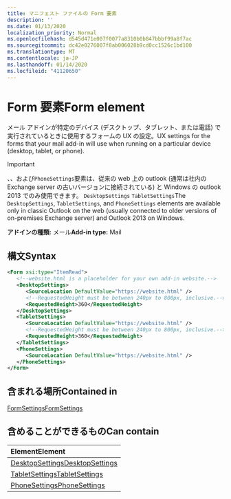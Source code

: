 ```yaml
---
title: マニフェスト ファイルの Form 要素
description: ''
ms.date: 01/13/2020
localization_priority: Normal
ms.openlocfilehash: d545d471e007f0077a8310b0b847bbbf99a8f7ac
ms.sourcegitcommit: dc42e0276007f8ab006028b9cd0cc1526c1bd100
ms.translationtype: MT
ms.contentlocale: ja-JP
ms.lasthandoff: 01/14/2020
ms.locfileid: "41120650"
---
```

# <a name="form-element"></a><span data-ttu-id="cba68-102">Form 要素</span><span class="sxs-lookup"><span data-stu-id="cba68-102">Form element</span></span>

<span data-ttu-id="cba68-103">メール アドインが特定のデバイス (デスクトップ、タブレット、または電話) で実行されているときに使用するフォームの UX の設定。</span><span class="sxs-lookup"><span data-stu-id="cba68-103">UX settings for the forms that your mail add-in will use when running on a particular device (desktop, tablet, or phone).</span></span>

> [!IMPORTANT]
> <span data-ttu-id="cba68-104">、、および`PhoneSettings`要素は、従来の web 上の outlook (通常は社内の Exchange server の古いバージョンに接続されている) と Windows の outlook 2013 でのみ使用できます。 `DesktopSettings` `TabletSettings`</span><span class="sxs-lookup"><span data-stu-id="cba68-104">The `DesktopSettings`, `TabletSettings`, and `PhoneSettings` elements are available only in classic Outlook on the web (usually connected to older versions of on-premises Exchange server) and Outlook 2013 on Windows.</span></span>

<span data-ttu-id="cba68-105">**アドインの種類:** メール</span><span class="sxs-lookup"><span data-stu-id="cba68-105">**Add-in type:** Mail</span></span>

## <a name="syntax"></a><span data-ttu-id="cba68-106">構文</span><span class="sxs-lookup"><span data-stu-id="cba68-106">Syntax</span></span>

```XML
<Form xsi:type="ItemRead">
   <!--website.html is a placeholder for your own add-in website.-->
   <DesktopSettings>
      <SourceLocation DefaultValue="https://website.html" />
      <!--RequestedHeight must be between 240px to 800px, inclusive.-->
      <RequestedHeight>360</RequestedHeight>
   </DesktopSettings>
   <TabletSettings>
      <SourceLocation DefaultValue="https://website.html" />
      <!--RequestedHeight must be between 240px to 800px, inclusive.-->
      <RequestedHeight>360</RequestedHeight>
   </TabletSettings>
   <PhoneSettings>
      <SourceLocation DefaultValue="https://website.html" />
   </PhoneSettings>
</Form>
```

## <a name="contained-in"></a><span data-ttu-id="cba68-107">含まれる場所</span><span class="sxs-lookup"><span data-stu-id="cba68-107">Contained in</span></span>

[<span data-ttu-id="cba68-108">FormSettings</span><span class="sxs-lookup"><span data-stu-id="cba68-108">FormSettings</span></span>](formsettings.md)


## <a name="can-contain"></a><span data-ttu-id="cba68-109">含めることができるもの</span><span class="sxs-lookup"><span data-stu-id="cba68-109">Can contain</span></span>

|<span data-ttu-id="cba68-110">**Element**</span><span class="sxs-lookup"><span data-stu-id="cba68-110">**Element**</span></span>|
|:-----|
|[<span data-ttu-id="cba68-111">DesktopSettings</span><span class="sxs-lookup"><span data-stu-id="cba68-111">DesktopSettings</span></span>](desktopsettings.md)|
|[<span data-ttu-id="cba68-112">TabletSettings</span><span class="sxs-lookup"><span data-stu-id="cba68-112">TabletSettings</span></span>](tabletsettings.md)|
|[<span data-ttu-id="cba68-113">PhoneSettings</span><span class="sxs-lookup"><span data-stu-id="cba68-113">PhoneSettings</span></span>](phonesettings.md)|
